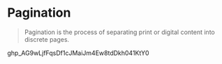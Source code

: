 # Pagination
> Pagination is the process of separating print or digital content into discrete pages.

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